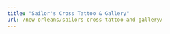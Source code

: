 ```yaml
---
title: "Sailor's Cross Tattoo & Gallery"
url: /new-orleans/sailors-cross-tattoo-and-gallery/
---
```

